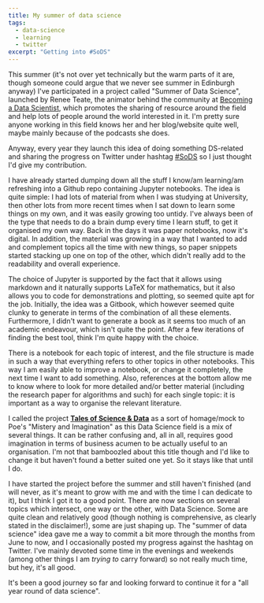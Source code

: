 ```yaml
---
title: My summer of data science
tags:
  - data-science
  - learning
  - twitter
excerpt: "Getting into #SoDS"
---
```


This summer (it's not over yet technically but the warm parts of it are, though someone could argue that we never see summer in Edinburgh anyway) I've participated in a project called "Summer of Data Science", launched by Renee Teate, the animator behind the community at [Becoming a Data Scientist](https://www.becomingadatascientist.com), which promotes the sharing of resource around the field and help lots of people around the world interested in it. I'm pretty sure anyone working in this field knows her and her blog/website quite well, maybe mainly because of the podcasts she does.

Anyway, every year they launch this idea of doing something DS-related and sharing the progress on Twitter under hashtag [#SoDS](https://twitter.com/hashtag/SoDS?src=hash) so I just thought I'd give my contribution.

I have already started dumping down all the stuff I know/am learning/am refreshing into a Github repo containing Jupyter notebooks. The idea is quite simple: I had lots of material from when I was studying at University, then other lots from more recent times when I sat down to learn some things on my own, and it was easily growing too untidy. I've always been of the type that needs to do a brain dump every time I learn stuff, to get it organised my own way. Back in the days it was paper notebooks, now it's digital. In addition, the material was growing in a way that I wanted to add and complement topics all the time with new things, so paper snippets started stacking up one on top of the other, which didn't really add to the readability and overall experience.

The choice of Jupyter is supported by the fact that it allows using markdown and it naturally supports LaTeX for mathematics, but it also allows you to code for demonstrations and plotting, so seemed quite apt for the job. Initially, the idea was a Gitbook, which however seemed quite clunky to generate in terms of the combination of all these elements. Furthermore, I didn't want to generate a book as it seems too much of an academic endeavour, which isn't quite the point. After a few iterations of finding the best tool, think I'm quite happy with the choice.

There is a notebook for each topic of interest, and the file structure is made in such a way that everything refers to other topics in other notebooks. This way I am easily able to improve a notebook, or change it completely, the next time I want to add something. Also, references at the bottom allow me to know where to look for more detailed and/or better material (including the research paper for algorithms and such) for each single topic: it is important as a way to organise the relevant literature.

I called the project [**Tales of Science & Data**](https://github.com/martinapugliese/tales-science-data) as a sort of homage/mock to Poe's "Mistery and Imagination" as this Data Science field is a mix of several things. It can be rather confusing and, all in all, requires good imagination in terms of business acumen to be actually useful to an organisation. I'm not that bamboozled about this title though and I'd like to change it but haven't found a better suited one yet. So it stays like that until I do.

I have started the project before the summer and still haven't finished (and will never, as it's meant to grow with me and with the time I can dedicate to it), but I think I got it to a good point. There are now sections on several topics which intersect, one way or the other, with Data Science. Some are quite clean and relatively good (though nothing is comprehensive, as clearly stated in the disclaimer!), some are just shaping up. 
The "summer of data science" idea gave me a way to commit a bit more through the months from June to now, and I occasionally posted my progress against the hashtag on Twitter. I've mainly devoted some time in the evenings and weekends (among other things I am *trying to* carry forward) so not really much time, but hey, it's all good.

It's been a good journey so far and looking forward to continue it for a "all year round of data science". 
